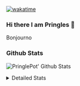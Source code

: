 [![wakatime](https://wakatime.com/badge/user/abd317df-612e-44b4-8787-15db7b574b2f.svg)](https://wakatime.com/@abd317df-612e-44b4-8787-15db7b574b2f)
### Hi there I am Pringles 👋

Bonjourno

### Github Stats
![PringlePot' Github Stats](https://github-readme-stats.vercel.app/api?username=PringlePot&show_icons=true&theme=dark&count_private=true)

<details>
  <summary>Detailed Stats</summary>
    
<!--START_SECTION:waka-->
![Profile Views](http://img.shields.io/badge/Profile%20Views-3-blue)

![Lines of code](https://img.shields.io/badge/From%20Hello%20World%20I%27ve%20Written-110%20Thousand%20lines%20of%20code-blue)

**🐱 My GitHub Data** 

> 🏆 284 Contributions in the Year 2022
 > 
> 📦 90.9 kB Used in GitHub's Storage 
 > 
> 🚫 Not Opted to Hire
 > 
> 📜 10 Public Repositories 
 > 
> 🔑 12 Private Repositories  
 > 
**I'm an Early 🐤** 

```text
🌞 Morning    154 commits    ████░░░░░░░░░░░░░░░░░░░░░   17.34% 
🌆 Daytime    348 commits    █████████░░░░░░░░░░░░░░░░   39.19% 
🌃 Evening    386 commits    ██████████░░░░░░░░░░░░░░░   43.47% 
🌙 Night      0 commits      ░░░░░░░░░░░░░░░░░░░░░░░░░   0.0%

```
📅 **I'm Most Productive on Sunday** 

```text
Monday       175 commits    █████░░░░░░░░░░░░░░░░░░░░   19.71% 
Tuesday      79 commits     ██░░░░░░░░░░░░░░░░░░░░░░░   8.9% 
Wednesday    97 commits     ██░░░░░░░░░░░░░░░░░░░░░░░   10.92% 
Thursday     121 commits    ███░░░░░░░░░░░░░░░░░░░░░░   13.63% 
Friday       81 commits     ██░░░░░░░░░░░░░░░░░░░░░░░   9.12% 
Saturday     145 commits    ████░░░░░░░░░░░░░░░░░░░░░   16.33% 
Sunday       190 commits    █████░░░░░░░░░░░░░░░░░░░░   21.4%

```


📊 **This Week I Spent My Time On** 

```text
⌚︎ Time Zone: Europe/Amsterdam

💬 Programming Languages: 
Go                       12 mins             ███████████████░░░░░░░░░░   62.32% 
JSON                     4 mins              █████░░░░░░░░░░░░░░░░░░░░   22.52% 
TypeScript               2 mins              ███░░░░░░░░░░░░░░░░░░░░░░   15.16%

🔥 Editors: 
GoLand                   12 mins             ███████████████░░░░░░░░░░   62.32% 
WebStorm                 7 mins              █████████░░░░░░░░░░░░░░░░   37.68%

🐱‍💻 Projects: 
Backend                  12 mins             ███████████████░░░░░░░░░░   62.32% 
Frontend                 7 mins              █████████░░░░░░░░░░░░░░░░   37.68% 
Viewer                   0 secs              ░░░░░░░░░░░░░░░░░░░░░░░░░   0.0%

💻 Operating System: 
Windows                  19 mins             █████████████████████████   100.0%

```

**I Mostly Code in Java** 

```text
Java                     7 repos             ██████████░░░░░░░░░░░░░░░   41.18% 
JavaScript               2 repos             ███░░░░░░░░░░░░░░░░░░░░░░   11.76% 
TypeScript               2 repos             ███░░░░░░░░░░░░░░░░░░░░░░   11.76% 
HTML                     2 repos             ███░░░░░░░░░░░░░░░░░░░░░░   11.76% 
Python                   1 repo              █░░░░░░░░░░░░░░░░░░░░░░░░   5.88%

```


**Timeline**

![Chart not found](https://raw.githubusercontent.com/PringlePot/PringlePot/main/charts/bar_graph.png) 


 Last Updated on 25/03/2022 00:41:42 UTC
<!--END_SECTION:waka-->

</details>

